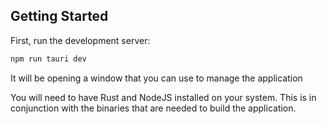 ## Getting Started

First, run the development server:

```bash
npm run tauri dev
```

It will be opening a window that you can use to manage the application

You will need to have Rust and NodeJS installed on your system. 
This is in conjunction with the binaries that are needed to build the application.